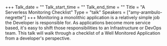 +++
Talk_date = ""
Talk_start_time = ""
Talk_end_time = ""
Title = "A Serverless Monitoring Checklist"
Type = "talk"
Speakers = ["amy-arambulo-negrette"]
+++
Monitoring a monolithic application is a relatively simple job the Developer is responsible for. As applications become more service based, it's easy to shift those responsibilities to an Infrastructure or DevOps team. This talk will walk through a checklist of a Well Monitored Application from a developer's perspective.
